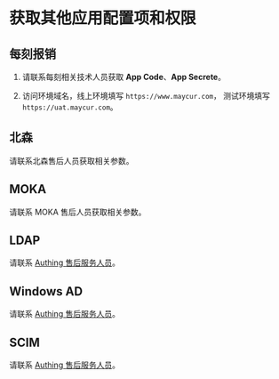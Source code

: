 # 获取其他应用配置项和权限

<LastUpdated/>

## 每刻报销

1. 请联系每刻相关技术人员获取 **App Code**、**App Secrete**。

2. 访问环境域名，线上环境填写 `https://www.maycur.com`， 测试环境填写 `https://uat.maycur.com`。

## 北森

请联系北森售后人员获取相关参数。

## MOKA

请联系 MOKA 售后人员获取相关参数。

## LDAP

请联系 <a href="mailto:csm@authing.cn">Authing 售后服务人员</a>。

## Windows AD

请联系 <a href="mailto:csm@authing.cn">Authing 售后服务人员</a>。

## SCIM

请联系 <a href="mailto:csm@authing.cn">Authing 售后服务人员</a>。